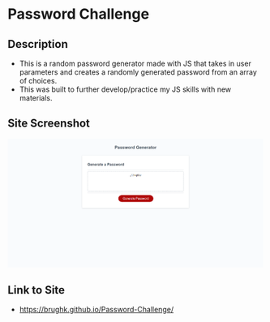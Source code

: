# Password Challenge

## Description
- This is a random password generator made with JS that takes in user parameters and creates a randomly generated password from an array of choices.
- This was built to further develop/practice my JS skills with new materials.

## Site Screenshot
![Site Screenshot 1](./assets/Pass%20HW.png)

## Link to Site
- https://brughk.github.io/Password-Challenge/